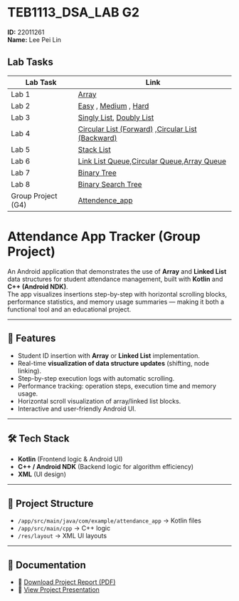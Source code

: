 # TEB1113_DSA_LAB G2  
**ID:** 22011261  
**Name:** Lee Pei Lin

## Lab Tasks

| Lab Task             | Link |
|----------------------|------|
| Lab 1                | [Array](https://github.com/niliepl/TEB1113_TFB2023_DSA_LAB/blob/main/22011261_L1/22011261_PeiLin_L1.cpp) |
| Lab 2                | [Easy](https://github.com/niliepl/TEB1113_TFB2023_DSA_LAB/blob/main/22011261_L2/easy.cpp) , [Medium](https://github.com/niliepl/TEB1113_TFB2023_DSA_LAB/blob/main/22011261_L2/medium.cpp) , [Hard](https://github.com/niliepl/TEB1113_TFB2023_DSA_LAB/blob/main/22011261_L2/hard.cpp) |
| Lab 3                | [Singly List](https://github.com/niliepl/TEB1113_TFB2023_DSA_LAB/blob/main/22011261_L3/Singly_List.cpp), [Doubly List](https://github.com/niliepl/TEB1113_TFB2023_DSA_LAB/blob/main/22011261_L3/Doubly_List.cpp) |
| Lab 4                | [Circular List (Forward)](https://github.com/niliepl/TEB1113_TFB2023_DSA_LAB/blob/main/22011261_L4/Circular_List_Asc.cpp) ,[Circular List (Backward)](https://github.com/niliepl/TEB1113_TFB2023_DSA_LAB/blob/main/22011261_L4/Circular_List_Desc.cpp) |
| Lab 5                | [Stack List](https://github.com/niliepl/TEB1113_TFB2023_DSA_LAB/blob/main/22011261_L5/Stack_List.cpp) |
| Lab 6                | [Link List Queue](https://github.com/niliepl/TEB1113_TFB2023_DSA_LAB/blob/main/22011261_L6/Queue.cpp),[Circular Queue](https://github.com/niliepl/TEB1113_TFB2023_DSA_LAB/blob/main/22011261_L6/Circular_Queue.cpp),[Array Queue](https://github.com/niliepl/TEB1113_TFB2023_DSA_LAB/blob/main/22011261_L6/Array_Queue.cpp) |
| Lab 7                | [Binary Tree](https://github.com/niliepl/TEB1113_TFB2023_DSA_LAB/blob/main/22011261_L7/Binary_Tree.cpp) |
| Lab 8                | [Binary Search Tree](https://github.com/niliepl/TEB1113_TFB2023_DSA_LAB/blob/main/22011261_L8/BinarySearch_Tree.cpp) |
| Group Project (G4)   | [Attendence_app](https://github.com/niliepl/TEB1113_TFB2023_DSA_LAB/blob/main/GroupProject_Algo/Attendance_App.zip) |

# Attendance App Tracker (Group Project)

An Android application that demonstrates the use of **Array** and **Linked List** data structures for student attendance management, built with **Kotlin** and **C++ (Android NDK)**.  
The app visualizes insertions step-by-step with horizontal scrolling blocks, performance statistics, and memory usage summaries — making it both a functional tool and an educational project.  

---

## 📌 Features
- Student ID insertion with **Array** or **Linked List** implementation.  
- Real-time **visualization of data structure updates** (shifting, node linking).  
- Step-by-step execution logs with automatic scrolling.  
- Performance tracking: operation steps, execution time and memory usage.  
- Horizontal scroll visualization of array/linked list blocks.  
- Interactive and user-friendly Android UI.  

---

## 🛠 Tech Stack
- **Kotlin** (Frontend logic & Android UI)  
- **C++ / Android NDK** (Backend logic for algorithm efficiency)  
- **XML** (UI design)  

---

## 📂 Project Structure
- `/app/src/main/java/com/example/attendance_app` → Kotlin files  
- `/app/src/main/cpp` → C++ logic
- `/res/layout` → XML UI layouts  

---

## 📑 Documentation
- 📄 [Download Project Report (PDF)](https://github.com/niliepl/TEB1113_TFB2023_DSA_LAB/blob/main/GroupProject_Algo/Attendance_Tracker.pdf)  
- 🎥 [View Project Presentation](https://www.canva.com/design/DAGuV7OrQ2I/hGn9Nipu7ij9Z8B4iFX6xQ/edit?utm_content=DAGuV7OrQ2I&utm_campaign=designshare&utm_medium=link2&utm_source=sharebutton)  



